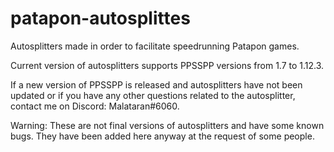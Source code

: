 # patapon-autosplittes

Autosplitters made in order to facilitate speedrunning Patapon games.

Current version of autosplitters supports PPSSPP versions from 1.7 to 1.12.3.

If a new version of PPSSPP is released and autosplitters have not been updated or if you have any other questions related to the autosplitter, contact me on Discord: Malataran#6060.

Warning: These are not final versions of autosplitters and have some known bugs. They have been added here anyway at the request of some people. 
